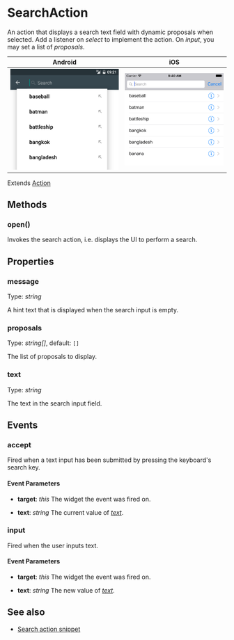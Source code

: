 ---
---
# SearchAction

An action that displays a search text field with dynamic proposals when selected. Add a listener on *select* to implement the action. On *input*, you may set a list of *proposals*.

Android | iOS
--- | ---
![SearchAction on Android](img/android/SearchAction.png) | ![SearchAction on iOS](img/ios/SearchAction.png)

Extends [Action](Action.md)

## Methods

### open()

Invokes the search action, i.e. displays the UI to perform a search.


## Properties

### message

Type: *string*

A hint text that is displayed when the search input is empty.

### proposals

Type: *string[]*, default: `[]`

The list of proposals to display.

### text

Type: *string*

The text in the search input field.


## Events

### accept

Fired when a text input has been submitted by pressing the keyboard's search key.

#### Event Parameters 

- **target**: *this*
    The widget the event was fired on.

- **text**: *string*
    The current value of *[text](#text)*.




### input

Fired when the user inputs text.

#### Event Parameters 

- **target**: *this*
    The widget the event was fired on.

- **text**: *string*
    The new value of *[text](#text)*.





## See also

- [Search action snippet](https://github.com/eclipsesource/tabris-js/tree/v2.0.0-beta2/snippets/navigationview-searchaction.js)
